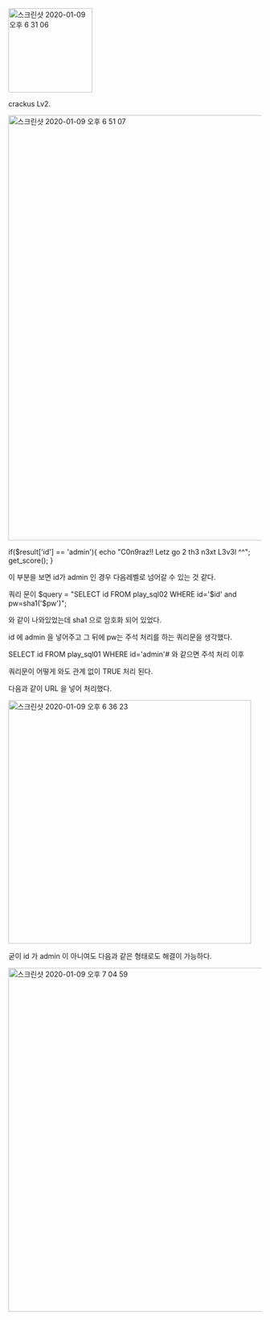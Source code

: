 <img width="167" alt="스크린샷 2020-01-09 오후 6 31 06" src="https://user-images.githubusercontent.com/54495632/72057366-a2fa6180-3311-11ea-9906-9c3891ca9a4f.png">


crackus Lv2. 

<img width="844" alt="스크린샷 2020-01-09 오후 6 51 07" src="https://user-images.githubusercontent.com/54495632/72057372-a55cbb80-3311-11ea-9531-3cf69490094c.png">


if($result['id'] == 'admin'){
    echo "C0n9raz!! Letz go 2 th3 n3xt L3v3l ^^";
    get_score();
  }

이 부분을 보면 id가 admin 인 경우 다음레벨로 넘어갈 수 있는 것 같다.

쿼리 문이 $query = "SELECT id FROM play_sql02 WHERE id='$id' and pw=sha1('$pw')";

와 같이 나와있었는데 sha1 으로 암호화 되어 있었다.

id 에 admin 을 넣어주고 그 뒤에 pw는 주석 처리를 하는 쿼리문을 생각했다.

SELECT id FROM play_sql01 WHERE id='admin'# 와 같으면 주석 처리 이후

쿼리문이 어떻게 와도 관계 없이 TRUE 처리 된다.

다음과 같이 URL 을 넣어 처리했다.

<img width="483" alt="스크린샷 2020-01-09 오후 6 36 23" src="https://user-images.githubusercontent.com/54495632/72057391-ad1c6000-3311-11ea-8229-8442bbcf0ea4.png">

굳이 id 가 admin 이 아니여도 다음과 같은 형태로도 해결이 가능하다.

<img width="682" alt="스크린샷 2020-01-09 오후 7 04 59" src="https://user-images.githubusercontent.com/54495632/72058211-0933b400-3313-11ea-8eb5-2b296f972782.png">
